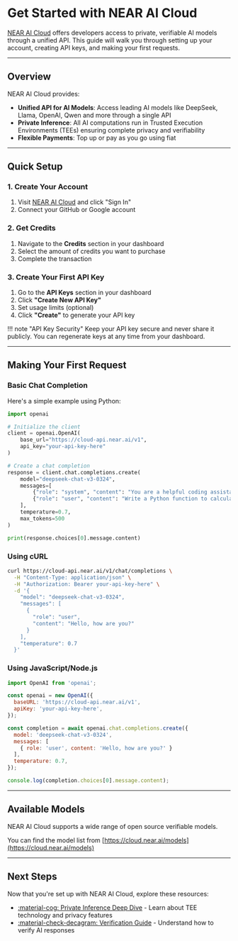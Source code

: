 # Get Started with NEAR AI Cloud

[NEAR AI Cloud](https://cloud.near.ai) offers developers access to private, verifiable AI models through a unified API. This guide will walk you through setting up your account, creating API keys, and making your first requests.

---

## Overview

NEAR AI Cloud provides:

- **Unified API for AI Models**: Access leading AI models like DeepSeek, Llama, OpenAI, Qwen and more through a single API
- **Private Inference**: All AI computations run in Trusted Execution Environments (TEEs) ensuring complete privacy and verifiability
- **Flexible Payments**: Top up or pay as you go using fiat

---

## Quick Setup

### 1. Create Your Account

1. Visit [NEAR AI Cloud](https://cloud.near.ai/) and click "Sign In"
2. Connect your GitHub or Google account

### 2. Get Credits

1. Navigate to the **Credits** section in your dashboard
2. Select the amount of credits you want to purchase
3. Complete the transaction

### 3. Create Your First API Key

1. Go to the **API Keys** section in your dashboard
2. Click **"Create New API Key"**
3. Set usage limits (optional)
4. Click **"Create"** to generate your API key

!!! note "API Key Security"
    Keep your API key secure and never share it publicly. You can regenerate keys at any time from your dashboard.

---

## Making Your First Request

### Basic Chat Completion

Here's a simple example using Python:

```python
import openai

# Initialize the client
client = openai.OpenAI(
    base_url="https://cloud-api.near.ai/v1",
    api_key="your-api-key-here"
)

# Create a chat completion
response = client.chat.completions.create(
    model="deepseek-chat-v3-0324",
    messages=[
        {"role": "system", "content": "You are a helpful coding assistant."},
        {"role": "user", "content": "Write a Python function to calculate fibonacci numbers."}
    ],
    temperature=0.7,
    max_tokens=500
)

print(response.choices[0].message.content)
```

### Using cURL

```bash
curl https://cloud-api.near.ai/v1/chat/completions \
  -H "Content-Type: application/json" \
  -H "Authorization: Bearer your-api-key-here" \
  -d '{
    "model": "deepseek-chat-v3-0324",
    "messages": [
      {
        "role": "user",
        "content": "Hello, how are you?"
      }
    ],
    "temperature": 0.7
  }'
```

### Using JavaScript/Node.js

```javascript
import OpenAI from 'openai';

const openai = new OpenAI({
  baseURL: 'https://cloud-api.near.ai/v1',
  apiKey: 'your-api-key-here',
});

const completion = await openai.chat.completions.create({
  model: 'deepseek-chat-v3-0324',
  messages: [
    { role: 'user', content: 'Hello, how are you?' }
  ],
  temperature: 0.7,
});

console.log(completion.choices[0].message.content);
```

---

## Available Models

NEAR AI Cloud supports a wide range of open source verifiable models.

You can find the model list from [https://cloud.near.ai/models](https://cloud.near.ai/models)

---

## Next Steps

Now that you're set up with NEAR AI Cloud, explore these resources:

- [:material-cog: Private Inference Deep Dive](./private-inference.md) - Learn about TEE technology and privacy features
- [:material-check-decagram: Verification Guide](./verification.md) - Understand how to verify AI responses
